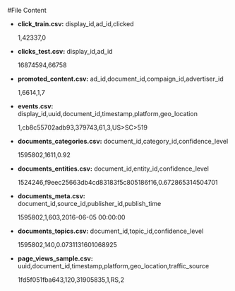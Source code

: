 #File Content
*   **click\_train.csv:**
      display_id,ad_id,clicked
    
    1,42337,0

*   **clicks\_test.csv:**
    display_id,ad_id
    
    16874594,66758

*   **promoted\_content.csv:**
    ad_id,document_id,compaign_id,advertiser_id
    
    1,6614,1,7

*   **events.csv:**
    display_id,uuid,document_id,timestamp,platform,geo_location
    
    1,cb8c55702adb93,379743,61,3,US>SC>519

*   **documents\_categories.csv:**
    document_id,category_id,confidence_level
    
    1595802,1611,0.92
        
*   **documents\_entities.csv:**
    document_id,entity_id,confidence_level
    
    1524246,f9eec25663db4cd83183f5c805186f16,0.672865314504701
        
*   **documents\_meta.csv:**
    document_id,source_id,publisher_id,publish_time
    
    1595802,1,603,2016-06-05 00:00:00

*   **documents\_topics.csv:**
    document_id,topic_id,confidence_level
    
    1595802,140,0.0731131601068925

*   **page\_views\_sample.csv:**
    uuid,document_id,timestamp,platform,geo_location,traffic_source
    
    1fd5f051fba643,120,31905835,1,RS,2
